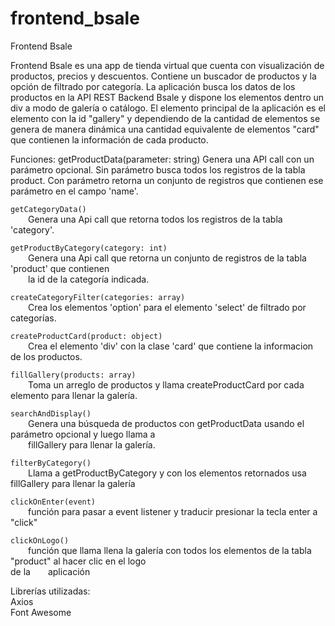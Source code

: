 # frontend_bsale
Frontend Bsale

Frontend Bsale es una app de tienda virtual que cuenta con visualización de productos, precios y descuentos.
Contiene un buscador de productos y la opción de filtrado por categoría.
La aplicación busca los datos de los productos en la API REST Backend Bsale y dispone los elementos dentro un div a modo de galería o catálogo.  El elemento principal de la aplicación es el elemento con la id "gallery" y dependiendo de la cantidad de elementos se genera de manera dinámica una cantidad equivalente de elementos "card" que contienen la información de cada producto.

Funciones:
getProductData(parameter:  string)
Genera una API call con un parámetro opcional. Sin parámetro busca todos los registros de la tabla product.
Con parámetro retorna un conjunto de registros que contienen ese parámetro en el campo 'name'.

```getCategoryData()```<br />
&ensp;&ensp;&ensp;&ensp;Genera una Api call que retorna todos los registros de la tabla 'category'.

```getProductByCategory(category: int)```<br />
&ensp;&ensp;&ensp;&ensp;Genera una Api call que retorna un conjunto de registros de la tabla 'product' que contienen<br /> 
&ensp;&ensp;&ensp;&ensp;la id de la categoría indicada.

```createCategoryFilter(categories: array)```<br />
&ensp;&ensp;&ensp;&ensp;Crea los elementos 'option' para el elemento 'select' de filtrado por categorías.

```createProductCard(product: object)```<br />
&ensp;&ensp;&ensp;&ensp;Crea el elemento 'div' con la clase 'card' que contiene la informacion de los productos.

```fillGallery(products: array)```<br />
&ensp;&ensp;&ensp;&ensp;Toma un arreglo de productos y llama createProductCard por cada elemento para llenar la galería.

```searchAndDisplay()```<br />
&ensp;&ensp;&ensp;&ensp;Genera una búsqueda de productos con getProductData usando el parámetro opcional y luego llama a<br />
&ensp;&ensp;&ensp;&ensp;fillGallery para llenar la galería.

```filterByCategory()```<br />
&ensp;&ensp;&ensp;&ensp;Llama a getProductByCategory y con los elementos retornados usa fillGallery para llenar la galería

```clickOnEnter(event)```<br /> 
&ensp;&ensp;&ensp;&ensp;función para pasar a event listener y traducir presionar la tecla enter a "click"

```clickOnLogo()```<br />
&ensp;&ensp;&ensp;&ensp;función que llama llena la galería con todos los elementos de la tabla "product" al hacer clic en el logo<br />de la&ensp;&ensp;&ensp;&ensp;aplicación

Librerías utilizadas:<br />
Axios<br />
Font Awesome